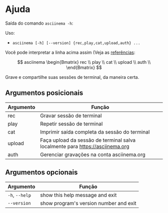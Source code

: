 # Ajuda

Saída do comando `asciinema -h`:

Uso: 

- `asciinema [-h] [--version] {rec,play,cat,upload,auth} ...`

Você pode interpretar a linha acima assim (Veja as [referências](referencias.md):

$$
asciinema 
\begin{Bmatrix}
rec \\
play \\
cat \\
upload \\
auth \\
\end{Bmatrix}
$$

Grave e compartilhe suas sessões de terminal, da maneira certa.


## Argumentos posicionais

| Argumento | Função                                                                          |
| --------- | ------------------------------------------------------------------------------- |
| rec       | Gravar sessão de terminal                                                       |
| play      | Repetir sessão de terminal                                                      |
| cat       | Imprimir saída completa da sessão do terminal                                   |
| upload    | Faça upload da sessão de terminal salva localmente para <https://asciinema.org> |
| auth      | Gerenciar gravações na conta asciinema.org                                      |

## Argumentos opcionais

| Argumento      | Função                                 |
| -------------- | -------------------------------------- |
| `-h`, `--help` | show this help message and exit        |
| `--version`    | show program's version number and exit |

